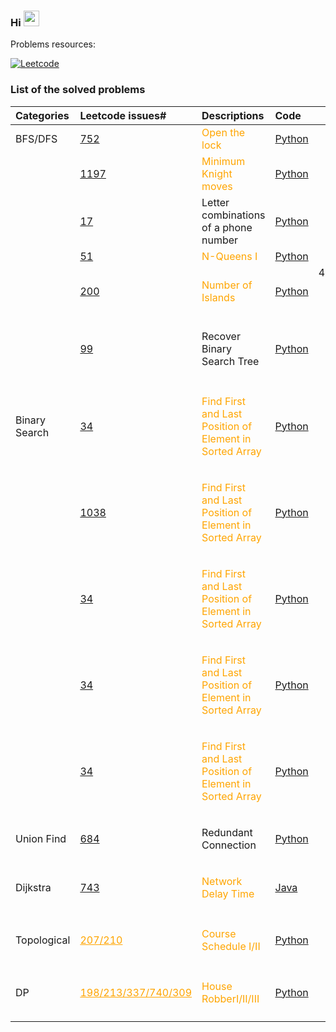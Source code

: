 ### Hi <img src="https://media.giphy.com/media/hvRJCLFzcasrR4ia7z/giphy.gif" width="25px">


<div align="left">
  <p>Problems resources:</p>
  <a href="https://leetcode.com/problemset/all/">
    <img alt="Leetcode" src="https://assets.leetcode.com/static_assets/public/webpack_bundles/images/logo-dark.e99485d9b.svg" style="width:50% height:50%;" />
  </a>
</div>

### List of the solved problems

| Categories | Leetcode issues#                       | Descriptions                                   | Code                                          | Comments                                   |
| :------ | :------------------------- | :----------------------------------------------------------------- | :-------------------------------------------------------------------- | :--------------------------------------: |
| BFS/DFS      | <a href="https://leetcode.com/problems/open-the-lock/">752</a>| <span style="color:orange">Open the lock</span> | <a href="https://github.com/hzhu3142/Leetcode/blob/main/code/752.py">Python</a> |   |
|   | <a href="https://leetcode.com/problems/minimum-knight-moves/">1197</a>| <span style="color:orange">Minimum Knight moves</span> | <a href="https://github.com/hzhu3142/Leetcode/blob/main/code/1197.py">Python</a> |   |
|   | <a href="https://leetcode.com/problems/letter-combinations-of-a-phone-number/">17</a>| <span style="color:&#x1F536;">Letter combinations of a phone number</span> | <a href="https://github.com/hzhu3142/Leetcode/blob/main/code/17.py">Python</a> |   |
|   | <a href="https://leetcode.com/problems/n-queens/">51</a>| <span style="color:orange">N-Queens I</span> | <a href="https://github.com/hzhu3142/Leetcode/blob/main/code/51.py">Python</a> |   |
|   | <a href="https://leetcode.com/problems/number-of-islands/">200</a>| <p style="color:orange;">Number of Islands</p> | <a href="https://github.com/hzhu3142/Leetcode/blob/main/code/200.py">Python</a> |463/305/200/ 1254/695/ 694/827/ 934/130|
|   | <a href="https://leetcode.com/problems/recover-binary-search-tree/">99</a>| <p style="color:&#x1F536;">Recover Binary Search Tree</p> | <a href="https://github.com/hzhu3142/Leetcode/blob/main/code/99.py">Python</a> |   |
|   |  |  |  | |
|  Binary Search | <a href="https://leetcode.com/problems/find-first-and-last-position-of-element-in-sorted-array/">34</a> | <p style="color:orange">Find First and Last Position of Element in Sorted Array</p> | <a href="https://github.com/hzhu3142/Leetcode/blob/main/code/34.py">Python</a> | |
|   | <a href="">1038</a> | <p style="color:orange">Find First and Last Position of Element in Sorted Array</p> | <a href="https://github.com/hzhu3142/Leetcode/blob/main/code/34.py">Python</a> | |
|   | <a href="">34</a> | <p style="color:orange">Find First and Last Position of Element in Sorted Array</p> | <a href="https://github.com/hzhu3142/Leetcode/blob/main/code/34.py">Python</a> | |
|   | <a href="">34</a> | <p style="color:orange">Find First and Last Position of Element in Sorted Array</p> | <a href="https://github.com/hzhu3142/Leetcode/blob/main/code/34.py">Python</a> | |
|   | <a href="">34</a> | <p style="color:orange">Find First and Last Position of Element in Sorted Array</p> | <a href="https://github.com/hzhu3142/Leetcode/blob/main/code/34.py">Python</a> | |
|   |  |  |  | |
| Union Find	| <a href="https://leetcode.com/problems/redundant-connection/">684</a>| Redundant Connection | <a href="https://github.com/hzhu3142/Leetcode/blob/main/code/684.py">Python</a>| <a href="#">BFS, DFS, Union Find, Graph</a> |
|   |  |  |  | |
| Dijkstra | <a href="https://leetcode.com/problems/network-delay-time/">743</a>| <p style="color:orange">Network Delay Time</p> | <a href="https://github.com/hzhu3142/Leetcode/blob/main/code/743.java">Java</a> |   |
|   |  |  |  | |
| Topological | <a href="https://leetcode.com/problems/course-schedule/" style="color:orange">207/210</a>|  <p style="color:orange">Course Schedule I/II</p> | <a href="https://github.com/hzhu3142/Leetcode/blob/main/code/207_210.py">Python</a> | |
|   |  |  |  | |
| DP      | <a href="https://leetcode.com/problems/house-robber/" style="color:orange">198/213/337/740/309</a>| <p style="color:orange">House RobberI/II/III</p> | <a href="https://github.com/hzhu3142/Leetcode/blob/main/code/198_213_337_740_309.py">Python</a> |   |
|   |  |  |  | |
